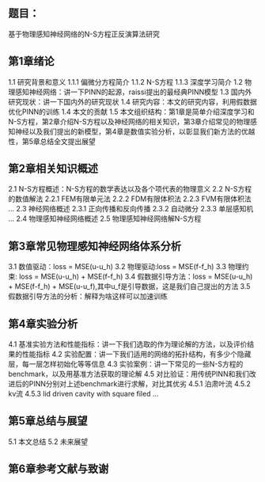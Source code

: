 ## 题目：
基于物理感知神经网络的N-S方程正反演算法研究
## 第1章绪论
1.1 研究背景和意义
1.1.1 偏微分方程简介
1.1.2 N-S方程
1.1.3 深度学习简介
1.2 物理感知神经网络：讲一下PINN的起源，raissi提出的最经典PINN模型
1.3 国内外研究现状：讲一下国内外的研究现状
1.4 研究内容：本文的研究内容，利用假数据优化PINN的训练
1.4 本文的贡献
1.5 本文组织结构：第1章是简单介绍深度学习和N-S方程，第2章介绍N-S方程以及神经网络的相关知识，第3章介绍常见的物理感知神经以及我们提出的新模型，第4章是数值实验分析，以彰显我们新方法的优越性，第5章总结全文提出展望
## 第2章相关知识概述
2.1 N-S方程概述：N-S方程的数学表达以及各个项代表的物理意义
2.2 N-S方程的数值解法
2.2.1 FEM有限单元法
2.2.2 FDM有限体积法
2.2.3 FVM有限体积法
...
2.3 神经网络概述
2.3.1 正向传播和反向传播
2.3.2 自动微分
2.3.3 单层感知机
...
2.4 物理感知神经网络概述
2.5 物理感知神经网络解N-S方程
## 第3章常见物理感知神经网络体系分析
3.1 数值驱动：loss = MSE(u-u_h)
3.2 物理驱动:loss = MSE(f-f_h)
3.3 物理约束: loss = MSE(u-u_h) + MSE(f-f_h)
3.4 假数据引导方法：loss = MSE(u-u_h) + MSE(f-f_h) + MSE(u-u_f),其中u_f是引导数据，这是我们自己提出的方法
3.5 假数据引导方法的分析：解释为啥这样可以加速训练
## 第4章实验分析
4.1 基准实验方法和性能指标：讲一下我们选取的作为理论解的方法，以及评价结果的性能指标
4.2 实验配置：讲一下我们适用的网络的拓扑结构，有多少个隐藏层，每一层怎样初始化等等信息
4.3 实验案例：讲一下常见的一些N-S方程的benchmark，以及用基准方法获取的理论解
4.5 对比验证：用传统PINN和我们改进后的PINN分别对上述benchmark进行求解，对比其优劣
4.5.1 泊肃叶流
4.5.2 kv流
4.5.3 lid driven cavity with square filed
...
## 第5章总结与展望
5.1 本文总结
5.2 未来展望
## 第6章参考文献与致谢
